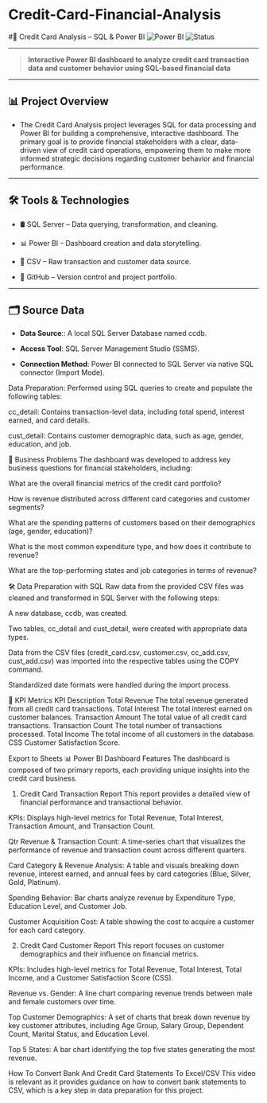 # Credit-Card-Financial-Analysis
#🚀 Credit Card Analysis – SQL & Power BI
![Power BI](https://img.shields.io/badge/Tool-Power%20BI-yellow?logo=powerbi)
![Status](https://img.shields.io/badge/status-Completed-brightgreen)

---
>**Interactive Power BI dashboard to analyze credit card transaction data and customer behavior using SQL-based financial data**
---
## 📊 Project Overview

- The Credit Card Analysis project leverages SQL for data processing and Power BI for building a comprehensive, interactive dashboard. The primary goal is to provide financial stakeholders with a clear, data-driven view of credit card operations, empowering them to make more informed strategic decisions regarding customer behavior and financial performance.
---

## 🛠️ Tools & Technologies

- 🛢️ SQL Server – Data querying, transformation, and cleaning.

- 📊 Power BI – Dashboard creation and data storytelling.

- 📄 CSV –  Raw transaction and customer data source.

- 🧬 GitHub – Version control and project portfolio.

---


## 🗂️ Source Data

- **Data Source**:: A local SQL Server Database named ccdb.
-  **Access Tool**: SQL Server Management Studio (SSMS).

- **Connection Method**: Power BI connected to SQL Server via native SQL connector (Import Mode).

Data Preparation: Performed using SQL queries to create and populate the following tables:

cc_detail: Contains transaction-level data, including total spend, interest earned, and card details.

cust_detail: Contains customer demographic data, such as age, gender, education, and job.

🧾 Business Problems
The dashboard was developed to address key business questions for financial stakeholders, including:

What are the overall financial metrics of the credit card portfolio?

How is revenue distributed across different card categories and customer segments?

What are the spending patterns of customers based on their demographics (age, gender, education)?

What is the most common expenditure type, and how does it contribute to revenue?

What are the top-performing states and job categories in terms of revenue?

🛠️ Data Preparation with SQL
Raw data from the provided CSV files was cleaned and transformed in SQL Server with the following steps:

A new database, ccdb, was created.

Two tables, cc_detail and cust_detail, were created with appropriate data types.

Data from the CSV files (credit_card.csv, customer.csv, cc_add.csv, cust_add.csv) was imported into the respective tables using the COPY command.

Standardized date formats were handled during the import process.

🔑 KPI Metrics
KPI	Description
Total Revenue	The total revenue generated from all credit card transactions.
Total Interest	The total interest earned on customer balances.
Transaction Amount	The total value of all credit card transactions.
Transaction Count	The total number of transactions processed.
Total Income	The total income of all customers in the database.
CSS	Customer Satisfaction Score.

Export to Sheets
📊 Power BI Dashboard Features
The dashboard is composed of two primary reports, each providing unique insights into the credit card business.

1. Credit Card Transaction Report
This report provides a detailed view of financial performance and transactional behavior.

KPIs: Displays high-level metrics for Total Revenue, Total Interest, Transaction Amount, and Transaction Count.

Qtr Revenue & Transaction Count: A time-series chart that visualizes the performance of revenue and transaction count across different quarters.

Card Category & Revenue Analysis: A table and visuals breaking down revenue, interest earned, and annual fees by card categories (Blue, Silver, Gold, Platinum).

Spending Behavior: Bar charts analyze revenue by Expenditure Type, Education Level, and Customer Job.

Customer Acquisition Cost: A table showing the cost to acquire a customer for each card category.

2. Credit Card Customer Report
This report focuses on customer demographics and their influence on financial metrics.

KPIs: Includes high-level metrics for Total Revenue, Total Interest, Total Income, and a Customer Satisfaction Score (CSS).

Revenue vs. Gender: A line chart comparing revenue trends between male and female customers over time.

Top Customer Demographics: A set of charts that break down revenue by key customer attributes, including Age Group, Salary Group, Dependent Count, Marital Status, and Education Level.

Top 5 States: A bar chart identifying the top five states generating the most revenue.

How To Convert Bank And Credit Card Statements To Excel/CSV This video is relevant as it provides guidance on how to convert bank statements to CSV, which is a key step in data preparation for this project.
